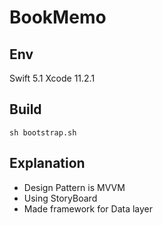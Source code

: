 # BookMemo

## Env 
Swift 5.1
Xcode 11.2.1

## Build 

` sh bootstrap.sh `

## Explanation

- Design Pattern is MVVM
- Using StoryBoard
- Made framework for Data layer
